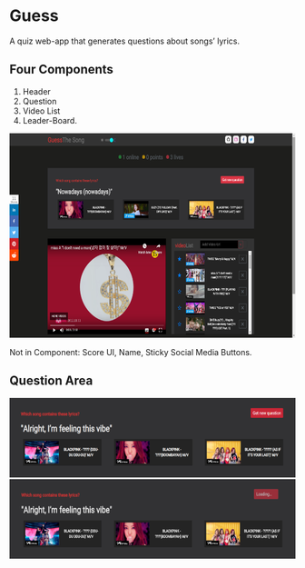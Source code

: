 # Guess
A quiz web-app that generates questions about songs’ lyrics.
  
## Four Components
1. Header
2. Question
3. Video List
4. Leader-Board.
<img src="https://github.com/Sakyawira/Guess/blob/master/docs/Capture.PNG?raw=true" width="640" height="360"/>

Not in Component: Score UI, Name, Sticky Social Media Buttons.

## Question Area

<img src="https://github.com/Sakyawira/Guess/blob/master/docs/GetQ.PNG?raw=true" width="640" height="140"/>
<img src="https://github.com/Sakyawira/Guess/blob/master/docs/Loading.PNG?raw=true" width="640" height="140"/>
